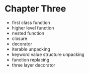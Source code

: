 <!-- bg=white fg=black -->
# Chapter Three

- first class function
- higher level function
- nested function
- closure
- decorator
- iterable unpacking
- keyword value structure unpacking
- function replacing
- three layer decorator
